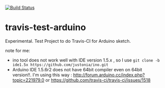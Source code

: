 [![Build Status](https://travis-ci.org/kyab/travis-test-arduino.svg?branch=master)](https://travis-ci.org/kyab/travis-test-arduino)

travis-test-arduino
===================

Experimental.
Test Project to do Travis-CI for Arduino sketch.

note for me:
 - ino tool does not work well with IDE version 1.5.x , so I use `git clone -b ide1.5x https://github.com/justonia/ino.git` 
 - Arduino IDE 1.5.6r2 does not have 64bit compiler even on 64bit version!!. I'm using this way : http://forum.arduino.cc/index.php?topic=221979.0
  or https://github.com/travis-ci/travis-ci/issues/1518
  
